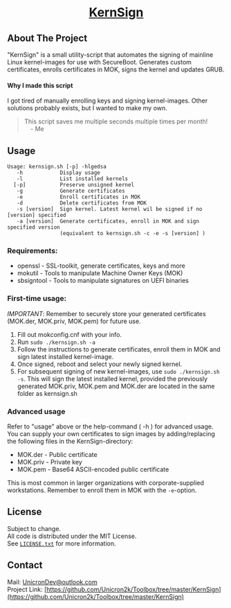 
<!-- PROJECT LOGO -->
<br />
<p align="center">
  <a href="https://github.com/Unicron2k/Toolbox/tree/master/KernSign">
    <h1 align="center">KernSign</h3>
  </a>
</p>


<!-- ABOUT THE PROJECT -->
## About The Project
"KernSign" is a small utility-script that automates the signing of mainline Linux kernel-images for use with SecureBoot. Generates custom certificates, enrolls certificates in MOK, signs the kernel and updates GRUB.

#### Why I made this script
I got tired of manually enrolling keys and signing kernel-images. Other solutions probably exists, but I wanted to make my own.

> This script saves me multiple seconds multiple times per month!  
> &emsp;- Me

## Usage
```
Usage: kernsign.sh [-p] -hlgedsa
   -h            Display usage
   -l            List installed kernels
  [-p]           Preserve unsigned kernel
   -g            Generate certificates
   -e            Enroll certificates in MOK
   -d            Delete certificates from MOK
   -s [version]  Sign kernel. Latest kernel wil be signed if no [version] specified
   -a [version]  Generate certificates, enroll in MOK and sign specified version
                 (equivalent to kernsign.sh -c -e -s [version] )
```
### Requirements:
 - openssl     - SSL-toolkit, generate certificates, keys and more
 - mokutil     - Tools to manipulate Machine Owner Keys (MOK)
 - sbsigntool  - Tools to manipulate signatures on UEFI binaries

### First-time usage:
*IMPORTANT*: Remember to securely store your generated certificates (MOK.der, MOK.priv, MOK.pem) for future use.

1. Fill out mokconfig.cnf with your info.
2. Run `sudo ./kernsign.sh -a`
3. Follow the instructions to generate certificates, enroll them in MOK and sign latest installed kernel-image.
4. Once signed, reboot and select your newly signed kernel.
5. For subsequent signing of new kernel-images, use `sudo ./kernsign.sh -s`. This will sign the latest installed kernel, provided the previously generated MOK.priv, MOK.pem and MOK.der are located in the same folder as kernsign.sh


### Advanced usage
Refer to "usage" above or the help-command ( -h ) for advanced usage.
You can supply your own certificates to sign images by adding/replacing the following files in the KernSign-directory:
- MOK.der - Public certificate
- MOK.priv - Private key
- MOK.pem - Base64 ASCII-encoded public certificate

This is most common in larger organizations with corporate-supplied workstations.
Remember to enroll them in MOK with the `-e`-option.

<!-- LICENSE -->
## License
Subject to change.  
All code is distributed under the MIT License.  
See [`LICENSE.txt`](LICENSE.txt) for more information.


<!-- CONTACT -->
## Contact

Mail: [UnicronDev@outlook.com](mailto:UnicronDev@outlook.com)  
Project Link: [https://github.com/Unicron2k/Toolbox/tree/master/KernSign](https://github.com/Unicron2k/Toolbox/tree/master/KernSign)
